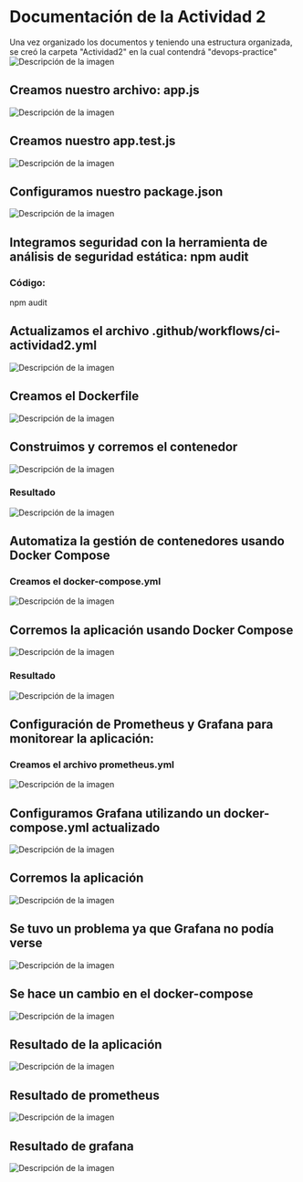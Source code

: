 # Documentación de la Actividad 2
Una vez organizado los documentos y teniendo una estructura organizada, se creó la carpeta "Actividad2" en la cual contendrá "devops-practice"
![Descripción de la imagen](Imagenes/Foto1.png)

## Creamos nuestro archivo: app.js
![Descripción de la imagen](Imagenes/Foto2.png)

## Creamos nuestro app.test.js

![Descripción de la imagen](Imagenes/Foto3.png)

## Configuramos nuestro package.json

![Descripción de la imagen](Imagenes/Foto4.png)


## Integramos seguridad con la herramienta de análisis de seguridad estática: npm audit

### Código:
npm audit

## Actualizamos el archivo .github/workflows/ci-actividad2.yml

![Descripción de la imagen](Imagenes/Foto5.png)


## Creamos el Dockerfile

![Descripción de la imagen](Imagenes/Foto6.png)


## Construimos y corremos el contenedor

![Descripción de la imagen](Imagenes/Foto7.png)

### Resultado

![Descripción de la imagen](Imagenes/Foto8.png)


## Automatiza la gestión de contenedores usando Docker Compose

### Creamos el docker-compose.yml

![Descripción de la imagen](Imagenes/Foto9.png)

## Corremos la aplicación usando Docker Compose

![Descripción de la imagen](Imagenes/Foto10.png)

### Resultado
![Descripción de la imagen](Imagenes/Foto11.png)

## Configuración de Prometheus y Grafana para monitorear la aplicación:

### Creamos el archivo prometheus.yml
![Descripción de la imagen](Imagenes/Foto12.png)


## Configuramos Grafana utilizando un docker-compose.yml actualizado
![Descripción de la imagen](Imagenes/Foto13.png)

## Corremos la aplicación
![Descripción de la imagen](Imagenes/Foto14.png)



## Se tuvo un problema ya que Grafana no podía verse
![Descripción de la imagen](Imagenes/Foto15.png)


## Se hace un cambio en el docker-compose
![Descripción de la imagen](Imagenes/Foto16.png)

## Resultado de la aplicación

![Descripción de la imagen](Imagenes/Foto17.png)

## Resultado de prometheus

![Descripción de la imagen](Imagenes/Foto18.png)

## Resultado de grafana

![Descripción de la imagen](Imagenes/Foto19.png)